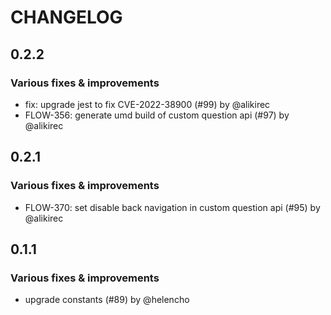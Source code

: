 # CHANGELOG
## 0.2.2

### Various fixes & improvements

- fix: upgrade jest to fix CVE-2022-38900 (#99) by @alikirec
- FLOW-356: generate umd build of custom question api (#97) by @alikirec

## 0.2.1

### Various fixes & improvements

- FLOW-370: set disable back navigation in custom question api (#95) by @alikirec

## 0.1.1

### Various fixes & improvements

- upgrade constants (#89) by @helencho

